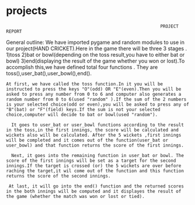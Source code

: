 # projects
                                                               PROJECT REPORT
General outline:
	We have imported pygame and random modules to use in our project(HAND CRICKET).Here in the game there will be three 3 stages . 1)toss 2)bat or bowl(depending on the toss result,you have to either bat or bowl) 3)end(displaying the result of the game whether you won or lost).To accomplish this,we have defined total four functions . They are toss(),user_bat(),user_bowl(),end().

	At first, we have called the toss function.In it you will be instructed to press the keys "O"(odd) OR "E"(even).Then you will be asked to press any number from 0 to 6 and computer also generates a random number from 0 to 6(used "random" ).If the sum of the 2 numbers is your selected choice(odd or even),you will be asked to press any of "B"(bat) or "F"(field) keys.If the sum is not your selected choice,computer will decide to bat or bowl(used "random").
  
      It goes to user_bat or user_bowl functions according to the result in the toss,in the first innings, the score will be calculated and wickets also will be calculated. After the 5 wickets ,first innings will be completed and it comes out of the function(user_bat or user_bowl) and that function returns the score of the first innings.
  
      Next, it goes into the remaining function in user_bat or bowl. The score of the first innings will be set as a target for the second innings.If the target is crossed (or) the 5 wickets are over before raching the target,it wil come out of the function and this function returns the score of the second innings.

     At last, it will go into the end() function and the returned scores in the both innings will be computed and it displayes the result of the game (whether the match was won or lost or tied).  

